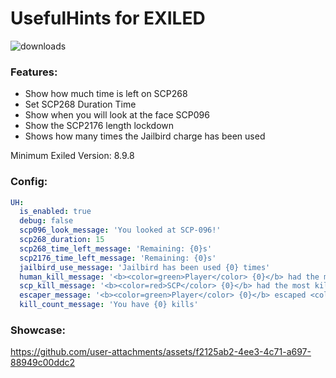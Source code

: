 # UsefulHints for EXILED

![downloads](https://img.shields.io/github/downloads/Vretu-Dev/UsefulHints/total)

### Features:
- Show how much time is left on SCP268
- Set SCP268 Duration Time
- Show when you will look at the face SCP096
- Show the SCP2176 length lockdown
- Shows how many times the Jailbird charge has been used

Minimum Exiled Version: 8.9.8

### Config:

```yaml
UH:
  is_enabled: true
  debug: false
  scp096_look_message: 'You looked at SCP-096!'
  scp268_duration: 15
  scp268_time_left_message: 'Remaining: {0}s'
  scp2176_time_left_message: 'Remaining: {0}s'
  jailbird_use_message: 'Jailbird has been used {0} times'
  human_kill_message: '<b><color=green>Player</color> {0}</b> had the most kills: <b><color=yellow>{1}</color></b>'
  scp_kill_message: '<b><color=red>SCP</color> {0}</b> had the most kills: <b><color=yellow>{1}</color></b>'
  escaper_message: '<b><color=green>Player</color> {0}</b> escaped <color=yellow>first</color> from the facility</b>'
  kill_count_message: 'You have {0} kills'
```
### Showcase:
https://github.com/user-attachments/assets/f2125ab2-4ee3-4c71-a697-88949c00ddc2

